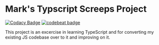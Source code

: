 # Mark's Typscript Screeps Project
[![Codacy Badge](https://api.codacy.com/project/badge/Grade/1939ada2c9a1419bb180c2d44b25af3c)](https://www.codacy.com/app/subodai85/screeps-typescript-starter?utm_source=github.com&amp;utm_medium=referral&amp;utm_content=Subodai/screeps-typescript-starter&amp;utm_campaign=Badge_Grade) [![codebeat badge](https://codebeat.co/badges/995e13eb-3e4b-4e7b-bd9b-f391f8a94f4e)](https://codebeat.co/projects/github-com-subodai-screeps-typescript-starter-master)

This project is an excercise in learning TypeScript and for converting my existing JS codebase over to it and improving on it.
